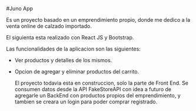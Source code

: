 #Juno App

Es un proyecto basado en un emprendimiento propio, donde me dedico a la venta online de calzado importado.

El siguienta esta realizado con React JS y Bootstrap.

Las funcionalidades de la aplicacion son las siguientes:

- Ver productos y detalles de los mismos.
- Opcion de agregar y eliminar productos del carrito.

  El proyecto todavia esta en construccion, solo la parte de Front End. Se consumen datos desde la API FakeStoreAPI con idea a futuro de agregarle un BackEnd con productos propios del emprendimiento, y tambien se creara un login para poder comprar registrado. 
  
